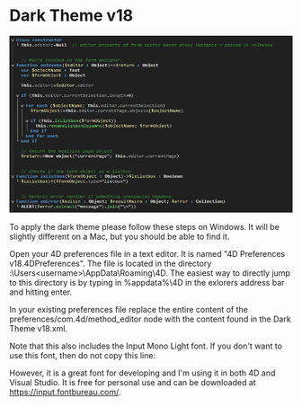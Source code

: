 # Dark Theme v18
![Preview](Preview.png)

To apply the dark theme please follow these steps on Windows. It will be slightly different on a Mac, but you should be able to find it.

Open your 4D preferences file in a text editor. It is named "4D Preferences v18.4DPreferences". The file is located in the directory <sysdrive>:\Users\<username>\AppData\Roaming\4D. The easiest way to directly jump to this directory is by typing in %appdata%\4D in the exlorers address bar and hitting enter. 

In your existing preferences file replace the entire content of the preferences/com.4d/method_editor node with the content found in the Dark Theme v18.xml. 

Note that this also includes the Input Mono Light font. If you don't want to use this font, then do not copy this line:

<general font_name="InputMono Light" font_size="10"/>

However, it is a great font for developing and I'm using it in both 4D and Visual Studio. It is free for personal use and can be downloaded at https://input.fontbureau.com/. 
